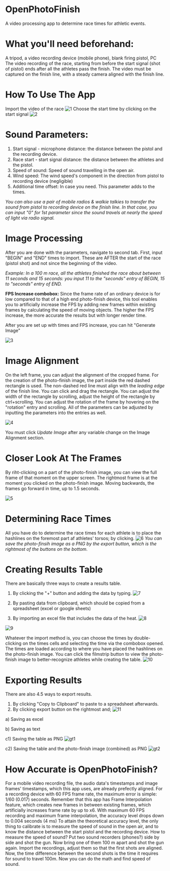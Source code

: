 # OpenPhotoFinish
A video processing app to determine race times for athletic events.
# What you'll need beforehand:
A tripod, a video recording device (mobile phone), blank firing pistol, PC
The video recording of the race, starting from before the start signal (shot of pistol) ends after all the athletes pass the finish.
The video must be captured on the finish line, with a steady camera aligned with the finish line.
# How To Use The App
Import the video of the race
![1](https://github.com/user-attachments/assets/4c54beb5-725d-456d-9743-b5ef7b3f05e9)
Choose the start time by clicking on the start signal
![2](https://github.com/user-attachments/assets/126c959e-e2fe-4011-98b2-a6bce14fb256)
# Sound Parameters:
1) Start signal - microphone distance: the distance between the pistol and the recording device.
2) Race start - start signal distance: the distance between the athletes and the pistol.
3) Speed of sound: Speed of sound travelling in the open air.
4) Wind speed: The wind speed's component in the direction from pistol to recording device (negligible)
5) Additional time offset: In case you need. This parameter adds to the times.

_You can also use a pair of mobile radios & walkie talkies to transfer the sound from pistol to recording device on the finish line. In that case, you can input "0" for 1st parameter since the sound travels at nearly the speed of light via radio signal._

# Image Processing
After you are done with the parameters, navigate to second tab. First, input "BEGIN" and "END" times to import. These are AFTER the start of the race (pistol shot) and not since the beginning of the video.

_Example: In a 100 m race, all the athletes finished the race about between 11 seconds and 15 seconds: you input 11 to the "seconds" entry of BEGIN, 15 to "seconds" entry of END._

**FPS Increase combobox:** Since the frame rate of an ordinary device is for low compared to that of a high end photo-finish device, this tool enables you to artificially increase the FPS by adding new frames within existing frames by calculating the speed of moving objects. The higher the FPS increase, the more accurate the results but with longer render time.

After you are set up with times and FPS increase, you can hit "Generate Image"

![3](https://github.com/user-attachments/assets/6308715c-34ca-421d-a09e-8034984905bc)

# Image Alignment
On the left frame, you can adjust the alignment of the cropped frame. For the creation of the photo-finish image, the part inside the red dashed rectangle is used.
The non-dashed red line must align with the _leading edge_ of the finish line.
You can click and drag the rectangle. You can adjust the width of the rectangle by scrolling, adjust the height of the rectangle by ctrl+scrolling.
You can adjust the rotation of the frame by hovering on the "rotation" entry and scrolling.
All of the parameters can be adjusted by inputting the parameters into the entries as well.

![4](https://github.com/user-attachments/assets/8bcf0112-2560-44c6-a4d8-c227149d027a)

You must click _Update Image_ after any variable change on the Image Alignment section.
# Closer Look At The Frames
By riht-clicking on a part of the photo-finish image, you can view the full frame of that moment on the upper screen.
The rightmost frame is at the moment you clicked on the photo-finish image. Moving backwards, the frames go forward in time, up to 1.5 seconds.

![5](https://github.com/user-attachments/assets/4c38a606-5cec-4d12-886a-d8797cac59a4)

# Determining Race Times
All you have do to determine the race times for each athlete is to place the hashlines on the foremost part af athletes' torsos; by clicking.
![6](https://github.com/user-attachments/assets/bafdabcc-3d74-4a70-871c-cbb62b9060a3)
_You can save the photo-finsih image as a PNG by the export button, which is the rightmost of the buttons on the bottom._

# Creating Results Table
There are basically three ways to create a results table.
1) By clicking the "+" button and adding the data by typing.
![7](https://github.com/user-attachments/assets/f133f7af-f516-436e-bd3a-7b758fcc0e53)

2) By pasting data from clipboard, which should be copied from a spreadsheet (excel or google sheets)
3) By importing an excel file that includes the data of the heat.
![8](https://github.com/user-attachments/assets/99a86d62-720e-4700-816d-d85f4d7cd4c3)

![9](https://github.com/user-attachments/assets/55ef60c9-5837-4aa6-8f9a-16e3b97cd806)

Whatever the import method is, you can choose the times by double-clicking on the times cells and selecting the time via the combobox opened. The times are loaded according to where you have placed the hashlines on the photo-finish image.
You can click the filmstrip button to view the photo-finish image to better-recognize athletes while creating the table.
![10](https://github.com/user-attachments/assets/6a8c8def-a6e2-4713-a131-1399d499b898)

# Exporting Results
There are also 4.5 ways to export results.
1) By clicking "Copy to Clipboard" to paste to a spreadsheet afterwards.
2) By clicking export button on the rightmost and;
   ![11](https://github.com/user-attachments/assets/93098a96-edb0-4f19-979c-7835921da9a6)

a) Saving as excel

b) Saving as text

c1) Saving the table as PNG
![gt1](https://github.com/user-attachments/assets/a29ffa2a-0f43-4401-8a2e-3a9c4c0a1fd8)

c2) Saving the table and the photo-finish image (combined) as PNG
![gt2](https://github.com/user-attachments/assets/c540dcc8-2d94-4939-957e-709b41ef1d0f)

# How Accurate is OpenPhotoFinish?
For a mobile video recording file, the audio data's timestamps and image frames' timestamps, which this app uses, are already prefectly aligned.
For a recording device with 60 FPS frame rate, the maximum error is simple: 1/60 (0.017) seconds.
Remember that this app has Frame Interpolation feature, which creates new frames in between existing frames, which artificially increases frame rate by up to x6.
With maximum 60 FPS recording and maximum frame interpolation, the accuracy level drops down to 0.004 seconds (4 ms)
To attain the theoretical accuracy level, the only thing to calibrate is to measure the speed of sound in the open air, and to know the distance between the start pistol and the recording device.
How to measure the speed of sound? Put two sound recorders (phones?) side by side and shot the gun. Now bring one of them 100 m apart and shot the gun again. 
Import the recordings, adjust them so that the first shots are aligned. Now, the time difference between the second shots is the time it requires for sound to travel 100m.
Now you can do the math and find speed of sound.
